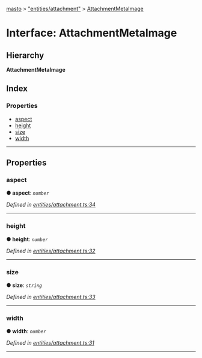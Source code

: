 [masto](../README.md) > ["entities/attachment"](../modules/_entities_attachment_.md) > [AttachmentMetaImage](../interfaces/_entities_attachment_.attachmentmetaimage.md)

# Interface: AttachmentMetaImage

## Hierarchy

**AttachmentMetaImage**

## Index

### Properties

* [aspect](_entities_attachment_.attachmentmetaimage.md#aspect)
* [height](_entities_attachment_.attachmentmetaimage.md#height)
* [size](_entities_attachment_.attachmentmetaimage.md#size)
* [width](_entities_attachment_.attachmentmetaimage.md#width)

---

## Properties

<a id="aspect"></a>

###  aspect

**● aspect**: *`number`*

*Defined in [entities/attachment.ts:34](https://github.com/neet/masto.js/blob/a11943e/src/entities/attachment.ts#L34)*

___
<a id="height"></a>

###  height

**● height**: *`number`*

*Defined in [entities/attachment.ts:32](https://github.com/neet/masto.js/blob/a11943e/src/entities/attachment.ts#L32)*

___
<a id="size"></a>

###  size

**● size**: *`string`*

*Defined in [entities/attachment.ts:33](https://github.com/neet/masto.js/blob/a11943e/src/entities/attachment.ts#L33)*

___
<a id="width"></a>

###  width

**● width**: *`number`*

*Defined in [entities/attachment.ts:31](https://github.com/neet/masto.js/blob/a11943e/src/entities/attachment.ts#L31)*

___

